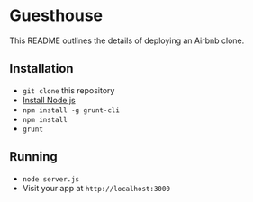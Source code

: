 # Guesthouse

This README outlines the details of deploying an Airbnb clone.

## Installation

* `git clone` this repository
* [Install Node.js](http://nodejs.org/download/)
* `npm install -g grunt-cli`
* `npm install`
* `grunt`

## Running

* `node server.js`
* Visit your app at `http://localhost:3000`
